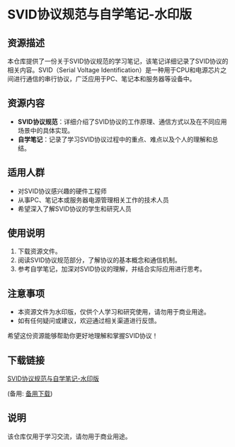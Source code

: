 # SVID协议规范与自学笔记-水印版

## 资源描述

本仓库提供了一份关于SVID协议规范的学习笔记，该笔记详细记录了SVID协议的相关内容。SVID（Serial Voltage Identification）是一种用于CPU和电源芯片之间进行通信的串行协议，广泛应用于PC、笔记本和服务器等设备中。

## 资源内容

- **SVID协议规范**：详细介绍了SVID协议的工作原理、通信方式以及在不同应用场景中的具体实现。
- **自学笔记**：记录了学习SVID协议过程中的重点、难点以及个人的理解和总结。

## 适用人群

- 对SVID协议感兴趣的硬件工程师
- 从事PC、笔记本或服务器电源管理相关工作的技术人员
- 希望深入了解SVID协议的学生和研究人员

## 使用说明

1. 下载资源文件。
2. 阅读SVID协议规范部分，了解协议的基本概念和通信机制。
3. 参考自学笔记，加深对SVID协议的理解，并结合实际应用进行思考。

## 注意事项

- 本资源文件为水印版，仅供个人学习和研究使用，请勿用于商业用途。
- 如有任何疑问或建议，欢迎通过相关渠道进行反馈。

希望这份资源能够帮助你更好地理解和掌握SVID协议！

## 下载链接
[SVID协议规范与自学笔记-水印版](https://pan.quark.cn/s/ab9d25a88d47) 

(备用: [备用下载](https://pan.baidu.com/s/1gDPkjgv--FR6KPMccrQC-w?pwd=1234))

## 说明

该仓库仅用于学习交流，请勿用于商业用途。
